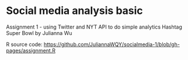 # Social media analysis basic

Assignment 1 - using Twitter and NYT API to do simple analytics
Hashtag Super Bowl 
by Julianna Wu

R source code: https://github.com/JuliannaWQY/socialmedia-1/blob/gh-pages/assignment.R